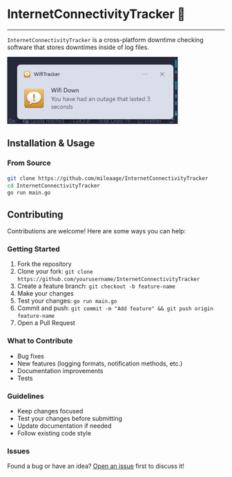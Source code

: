 # InternetConnectivityTracker 🛜
---

`InternetConnectivityTracker` is a cross-platform downtime checking software that stores downtimes inside of log files.

![Icon Warning Message](bin/iconwarning.png)


## Installation & Usage

### From Source
```bash
git clone https://github.com/mileaage/InternetConnectivityTracker
cd InternetConnectivityTracker
go run main.go
```
## Contributing

Contributions are welcome! Here are some ways you can help:

### Getting Started
1. Fork the repository
2. Clone your fork: `git clone https://github.com/yourusername/InternetConnectivityTracker`
3. Create a feature branch: `git checkout -b feature-name`
4. Make your changes
5. Test your changes: `go run main.go`
6. Commit and push: `git commit -m "Add feature" && git push origin feature-name`
7. Open a Pull Request

### What to Contribute
- Bug fixes
- New features (logging formats, notification methods, etc.)
- Documentation improvements
- Tests

### Guidelines
- Keep changes focused
- Test your changes before submitting
- Update documentation if needed
- Follow existing code style

### Issues
Found a bug or have an idea? [Open an issue](https://github.com/mileaage/InternetConnectivityTracker/issues) first to discuss it!